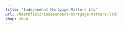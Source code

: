 ```yaml
---
title: "Independent Mortgage Matters Ltd"
url: /heathfield/independent-mortgage-matters-ltd/
shop: shop
---
```

